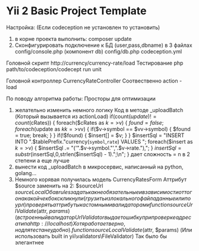 Yii 2 Basic Project Template
============================

Настройка:
(Если codeception не установлен то установить)
1) в корне проекта выполнить: composer update
2) Сконфигурировать подключение к БД (user,pass,dbname) в 3 файлах
config/console.php (компонент db)
config/db.php
codeception.yml

Головной скрипт
    http://currency/currency-rate/load
Тестирование 
    php path/to/codeception/codecept run unit

Головной контроллер CurrencyRateController
Соотвественно action - load

По поводу алгоритма работы:
Просторы для оптимизации
1) желательно изменить немного логику 
Код в методе _uploadBatch (Который вызывается из actionLoad)
if(count($update) != count($cRates)) {
    foreach($cRates as $k=>$v) {
        $found = false;
        foreach($update as $kk=>$vv) {
            if($v->symbol == $vv->symbol) {
                $found = true;
                break;
            }
        }
        if(!$found) {
            $insert[] = $v;
        }
    }
    $insertSql = "INSERT INTO ".$tablePrefix."currency(`symbol`,`rate`) VALUES ";
    foreach($insert as $k=>$v) {
        $insertSql .= "('".$v->symbol."',".$v->rate."),";
    }
    $insertSql = substr($insertSql,0,strlen($insertSql) - 1).";\n";
}
дает сложность = n в 2 степени
а еще лучше 
2) вынести код _uploadBatch в микросервис, написанный на python, golang...
3) Немного корявая получилась модель CurrencyRatesForm 
Аттрибут $source заменить на 2: 
    $sourceUrl
    $sourceLocal
    Оба в rules задать как необязательные и в зависимости от того на какой чекбокс кликнули (грузить из локального файла данные или по урл)
проверять аттрибуты кастомными валидаторами
    function sourceUrlValidate($attr, $params) (встроенный валидатор UrlValidator выдает ошибку при проверке адреса типа http://localhost) Хотя работает
верно, но для теста неудобно).
    function sourceLocalValidate($attr, $params) (Или использовать built in yii\validators\FileValidator)
Так было бы элегантнее